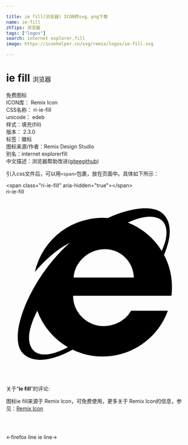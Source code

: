 ```yaml
---

title: ie fill(浏览器) ICON转svg、png下载
name: ie-fill
zhTips: 浏览器
tags: ["logos"]
search: internet explorer,fill
image: https://iconhelper.cn/svg/remix/logos/ie-fill.svg

---
```


# ie fill  <small style="font-size: 60%;font-weight: 100">浏览器</small>


<div class="detail-page">
<p>
<span><span class="badge-success badge">免费图标</span> </span>
<br/>
<span>
ICON库：
<span class="badge-secondary badge">Remix Icon</span> 
</span>
<br/>
<span>
CSS名称：
<span class="badge-secondary badge">ri-ie-fill</span> 
</span>
<br/>
<span>
unicode：
<span class="badge-secondary badge">edeb</span> 
<copy-btn content='edeb' btn-title=""></copy-btn>
<copy-btn :content='String.fromCodePoint(parseInt("edeb", 16))' btn-title="复制U"></copy-btn>
</span><br/><span>样式：<span class="badge-light badge">填充(fill)</span></span>
<br/>
<span>
版本：
<span class="badge-secondary badge">2.3.0</span> 
</span><br/><span>标签：<span class="badge-light badge"><router-link to="/tags/logos.html">徽标</router-link></span></span>
<br/>
<span>图标来源/作者：<span class="badge-light badge">Remix Design Studio</span></span> 
<br/>
<span>别名：<span class="badge-light badge">internet explorer</span><span class="badge-light badge">fill</span></span><br/><span class="zh-detail">中文描述：<span class="badge-primary badge">浏览器</span><span class="help-link"><span>帮助改进</span>(<a href="https://gitee.com/liuwave/icon-helper/edit/master/json/remix/logos/ie-fill.json" target="_blank" rel="noopener noreferrer">gitee</a><a href="https://github.com/liuwave/icon-helper/edit/master/json/remix/logos/ie-fill.json" target="_blank" rel="noopener noreferrer">github</a></span>)</span><br/>
</p>
</div>
<div class="alert alert-dark">
  <i class="ri-ie-fill ri-xs"></i>
  <i class="ri-ie-fill ri-sm"></i>
  <i class="ri-ie-fill ri-lg"></i>
  <i class="ri-ie-fill ri-2x"></i>
  <i class="ri-ie-fill ri-3x"></i>
  <i class="ri-ie-fill ri-5x"></i>
  <i class="ri-ie-fill ri-7x"></i>
</div>
<div>
  <p>引入css文件后，可以用<code>&lt;span&gt;</code>包裹，放在页面中。具体如下所示：    
  </p>
  <div class="alert alert-primary" style="font-size: 14px">
    &lt;span class="ri-ie-fill" aria-hidden="true"&gt;&lt;/span&gt;
    <copy-btn content='<span class="ri-ie-fill" aria-hidden="true"></span>'></copy-btn>
  </div>
  <div class="alert alert-secondary">
    <i class="ri-ie-fill"
    style="font-size: 24px"
    aria-hidden="true"></i> ri-ie-fill
    <copy-btn content="ri-ie-fill" btn-title="复制图标名称"></copy-btn>
  </div>
</div>
<div id="svg" class="svg-wrap">
<svg xmlns="http://www.w3.org/2000/svg" viewBox="0 0 24 24">
    <g>
        <path fill="none" d="M0 0h24v24H0z"/>
        <path fill-rule="nonzero" d="M8.612 20.12c-2.744 1.49-5.113 1.799-6.422.49-1.344-1.34-.628-4.851 1.313-8.373A23.204 23.204 0 0 1 7.127 7.32c.187-.187 1.125-1.124 1.187-1.124 0 0-.5.313-.562.313-1.95 1.095-3.663 3.08-4.037 3.525a9.004 9.004 0 0 1 9.468-7.009c3.095-1.402 5.974-1.726 7.192-.51 1.125 1.123 1.062 2.995.125 5.242-.01.021-.018.043-.027.064A8.96 8.96 0 0 1 21.5 12c0 .38-.023.753-.069 1.12h-.804a4.104 4.104 0 0 1-.142.003H8.689v.187c.062 1.997 1.812 3.744 3.937 3.744 1.5 0 2.937-.811 3.562-1.997h4.78A9.003 9.003 0 0 1 8.612 20.12zm-.607-.321a9.03 9.03 0 0 1-3.972-4.742c-1.161 2.282-1.46 4.19-.469 5.18.813.812 2.438.624 4.438-.436l.003-.002zM20.172 7.292a8.19 8.19 0 0 1 .015-.034c.75-1.622.813-2.994.125-3.806-.869-.868-2.54-.75-4.522.168a9.032 9.032 0 0 1 4.382 3.672zm-3.609 3.46v-.061c-.125-2.06-1.75-3.62-3.75-3.62-2.125 0-3.936 1.685-4.061 3.62v.062h7.811z"/>
    </g>
</svg>

</div>
<detail full-name='ri-ie-fill'></detail>  
<div class="icon-detail__container">
<p>关于“<b>ie fill</b>”的评论:</p>
</div>
<Vssue title="关于“ie fill”的评论" />    
<div><p>图标ie fill来源于 Remix Icon，可免费使用，更多关于  Remix Icon的信息，参见：<a target="_blank" href="https://iconhelper.cn/remix.html">Remix Icon</a>
</p></div>

<div style="padding:2rem 0 " class="page-nav"><p class="inner"><span class="prev">←<router-link to="/icon/logos/firefox-line.html">firefox line</router-link></span> <span class="next"><router-link to="/icon/logos/ie-line.html">ie line</router-link>→</span></p></div>
